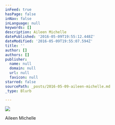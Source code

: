 ```yaml
---
inFeed: true
hasPage: false
inNav: false
inLanguage: null
keywords: []
description: Aileen Michelle
datePublished: '2016-05-09T19:55:12.448Z'
dateModified: '2016-05-09T19:55:07.594Z'
title: ''
author: []
authors: []
publisher:
  name: null
  domain: null
  url: null
  favicon: null
starred: false
sourcePath: _posts/2016-05-09-aileen-michelle.md
_type: Blurb

---
```

![](https://the-grid-user-content.s3-us-west-2.amazonaws.com/ea635921-4003-4f71-8b5d-e3fc5b211388.jpg)

Aileen Michelle